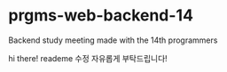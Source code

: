# prgms-web-backend-14
Backend study meeting made with the 14th programmers

hi there!
reademe 수정 자유롭게 부탁드립니다! 
